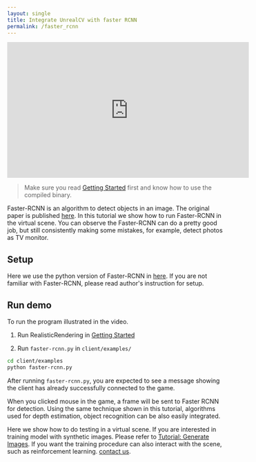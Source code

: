 ```yaml
---
layout: single
title: Integrate UnrealCV with faster RCNN
permalink: /faster_rcnn
---
```

<iframe width="560" height="315" src="https://www.youtube.com/embed/iGGNAkaxVyQ" frameborder="0" allowfullscreen></iframe>

<!-- ![Caffe Integration](images/caffe_integration.png) -->

<blockquote class="bg-warning">
Make sure you read <a href="getting_started.html">Getting Started</a> first and know how to use the compiled binary.
</blockquote>

Faster-RCNN is an algorithm to detect objects in an image. The original paper is published [here](http://arxiv.org/abs/1506.01497). In this tutorial we show how to run Faster-RCNN in the virtual scene. You can observe the Faster-RCNN can do a pretty good job, but still consistently making some mistakes, for example, detect photos as TV monitor.

## Setup

Here we use the python version of Faster-RCNN in [here](https://github.com/rbgirshick/py-faster-rcnn). If you are not familiar with Faster-RCNN, please read author's instruction for setup.

## Run demo

To run the program illustrated in the video.

1. Run RealisticRendering in [Getting Started](getting_started.html)

2. Run `faster-rcnn.py` in `client/examples/`

``` bash
cd client/examples
python faster-rcnn.py
```

After running `faster-rcnn.py`, you are expected to see a message showing the client has already successfully connected to the game.

When you clicked mouse in the game, a frame will be sent to Faster RCNN for detection. Using the same technique shown in this tutorial, algorithms used for depth estimation, object recognition can be also easily integrated.

Here we show how to do testing in a virtual scene. If you are interested in training model with synthetic images. Please refer to [Tutorial: Generate Images](generate_images.html). If you want the training procedure can also interact with the scene, such as reinforcement learning. [contact us](contact.html).
